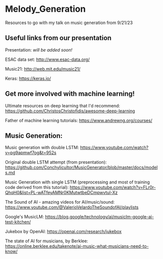 # Melody_Generation
Resources to go with my talk on music generation from 9/21/23

## Useful links from our presentation  
Presentation: *will be added soon!*  

ESAC data set: http://www.esac-data.org/  

Music21: http://web.mit.edu/music21/  

Keras: https://keras.io/  


## Get more involved with machine learning!
Ultimate resources on deep learning that I'd recommend: https://github.com/ChristosChristofidis/awesome-deep-learning  

Father of machine learning tutorials: https://www.andrewng.org/courses/  



## Music Generation:
Music generation with double LSTM: https://www.youtube.com/watch?v=pg9apmwf7og&t=952s  

Original double LSTM attempt (from presentation): https://github.com/Conchylicultor/MusicGenerator/blob/master/docs/models.md  

Music Generation with single LSTM (preprocessing and most of training code derived from this tutorial): https://www.youtube.com/watch?v=FLr0r-QhqH0&list=PL-wATfeyAMNr0KMutwtbeDCmpwvtul-Xz  

The Sound of AI - amazing videos for AI/music/sound: https://www.youtube.com/@ValerioVelardoTheSoundofAI/playlists  

Google's MusicLM: https://blog.google/technology/ai/musiclm-google-ai-test-kitchen/  

Jukebox by OpenAI: https://openai.com/research/jukebox  

The state of AI for musicians, by Berklee: https://online.berklee.edu/takenote/ai-music-what-musicians-need-to-know/
